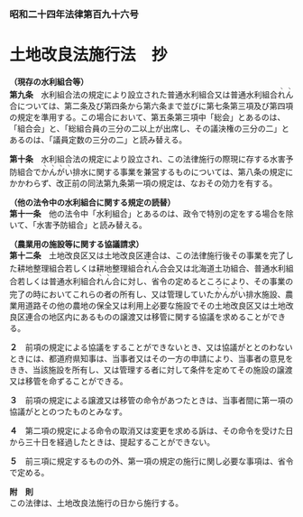 ### 昭和二十四年法律第百九十六号  
# 土地改良法施行法　抄  
  
**（現存の水利組合等）**  
**第九条**　水利組合法の規定により設立された普通水利組合又は普通水利組合<ruby>れ<rt>ヽ</rt></ruby><ruby>ん<rt>ヽ</rt></ruby>合については、第二条及び第四条から第六条まで並びに第七条第三項及び第四項の規定を準用する。この場合において、第五条第三項中「総会」とあるのは、「組合会」と、「総組合員の三分の二以上が出席し、その議決権の三分の二」とあるのは、「議員定数の三分の二」と読み替える。  
  
**第十条**　水利組合法の規定により設立され、この法律施行の際現に存する水害予防組合で<ruby>か<rt>ヽ</rt></ruby><ruby>ん<rt>ヽ</rt></ruby><ruby>が<rt>ヽ</rt></ruby><ruby>い<rt>ヽ</rt></ruby>排水に関する事業を兼営するものについては、第八条の規定にかかわらず、改正前の同法第九条第一項の規定は、なおその効力を有する。  
  
**（他の法令中の水利組合に関する規定の読替）**  
**第十一条**　他の法令中「水利組合」とあるのは、政令で特別の定をする場合を除いて、「水害予防組合」と読み替える。  
  
**（農業用の施設等に関する協議請求）**  
**第十二条**　土地改良区又は土地改良区連合は、この法律施行後その事業を完了した耕地整理組合若しくは耕地整理組合<ruby>れ<rt>ヽ</rt></ruby><ruby>ん<rt>ヽ</rt></ruby>合会又は北海道土功組合、普通水利組合若しくは普通水利組合<ruby>れ<rt>ヽ</rt></ruby><ruby>ん<rt>ヽ</rt></ruby>合に対し、省令の定めるところにより、その事業の完了の時においてこれらの者の所有し、又は管理していた<ruby>か<rt>ヽ</rt></ruby><ruby>ん<rt>ヽ</rt></ruby><ruby>が<rt>ヽ</rt></ruby><ruby>い<rt>ヽ</rt></ruby>排水施設、農業用道路その他の農地の保全又は利用上必要な施設でその土地改良区又は土地改良区連合の地区内にあるものの譲渡又は移管に関する協議を求めることができる。  
  
**２**　前項の規定による協議をすることができないとき、又は協議がととのわないときには、都道府県知事は、当事者又はその一方の申請により、当事者の意見をきき、当該施設を所有し、又は管理する者に対して条件を定めてその施設の譲渡又は移管を命ずることができる。  
  
**３**　前項の規定による譲渡又は移管の命令があつたときは、当事者間に第一項の協議がととのつたものとみなす。  
  
**４**　第二項の規定による命令の取消又は変更を求める訴は、その命令を受けた日から三十日を経過したときは、提起することができない。  
  
**５**　前三項に規定するものの外、第一項の規定の施行に関し必要な事項は、省令で定める。  
  
**附　則**  
この法律は、土地改良法施行の日から施行する。  
  
